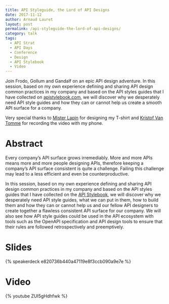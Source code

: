 ```yaml
---
title: API Styleguide, the Lord of API Designs
date: 2017-11-12
author: Arnaud Lauret
layout: post
permalink: /api-styleguide-the-lord-of-api-designs/
category: talk
tags:
  - API Strat
  - API Days
  - Conference
  - Design
  - API Stylebook
  - Video
---
```


Join Frodo, Gollum and Gandalf on an epic API design adventure. In this session, based on my own experience defining and sharing API design common practices in my company and based on the API styles guides that I have collected on [apistylebook.com](http://apistylebook.com), we will discover why we desperately need API style guides and how they can or cannot help us create a smooth API surface for a company.
<!--more-->

Very special thanks to [Mister Lapin](https://twitter.com/mrlapindesign) for designing my T-shirt and [Kristof Van Tomme](https://twitter.com/kvantomme) for recording the video with my phone.

# Abstract

Every company’s API surface grows irremediably. More and more APIs means more and more people designing APIs, therefore keeping a company’s API surface consistent is quite a challenge. Failing this challenge may lead to a less efficient and even be counterproductive.

In this session, based on my own experience defining and sharing API design common practices in my company and based on the API styles guides that I have collected on the [API Stylebook](http://www.apistylebook.com), we will discover why we desperately need API style guides, what we can put in them, how to build them and how they can or cannot help us and our fellow API designers to create together a flawless consistent API surface for our company. We will also see how API style guides could be used in the API ecosystem with tools such as the OpenAPI specification and API design tools to ensure that their rules are followed retrospectively and preemptively.

# Slides

{% speakerdeck e820736b440a47119e8f3ccb090a9e7e %}

# Video

{% youtube ZUI5gHdhfwk %}

